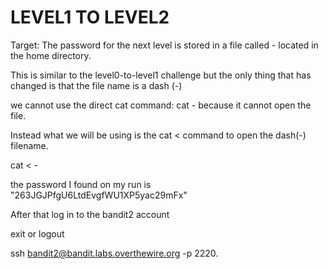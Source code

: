 # LEVEL1 TO LEVEL2

Target: The password for the next level is stored in a file called - located in the home directory.<br>

This is similar to the level0-to-level1 challenge but the only thing that has changed is that the file name is a dash (-)<br>

we cannot use the direct cat command: cat - because it cannot open the file.<br>

Instead what we will be using is the cat < command to open the dash(-) filename.<br>

cat < - <br>

the password I found on my run is "263JGJPfgU6LtdEvgfWU1XP5yac29mFx"<br>

After that log in to the bandit2 account<br>

exit or logout<br>

ssh bandit2@bandit.labs.overthewire.org -p 2220.
